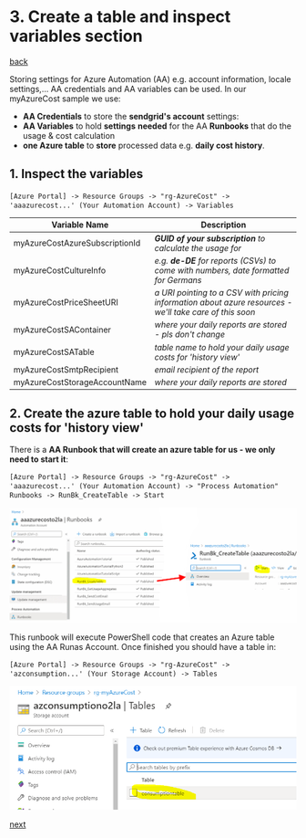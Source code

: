 # 3. Create a table and inspect variables section

[back](../../README.md)

Storing settings for Azure Automation (AA) e.g. account information, locale settings,... AA credentials and AA variables can be used.
In our myAzureCost sample we use:  
- **AA Credentials** to store the **sendgrid's account** settings:  
- **AA Variables** to hold **settings** **needed** for the AA **Runbooks** that do the usage & cost calculation
- **one Azure table** to **store** processed data e.g. **daily cost history**.

## 1. Inspect the variables
```
[Azure Portal] -> Resource Groups -> "rg-AzureCost" -> 'aaazurecost...' (Your Automation Account) -> Variables
```

| Variable **Name** | **Description** |
|---|---|
| myAzureCostAzureSubscriptionId | _**GUID of your subscription** to calculate the usage for_ |
| myAzureCostCultureInfo | _e.g. **de-DE** for reports (CSVs) to come with numbers, date formatted for Germans_  |
| myAzureCostPriceSheetURI | _a URI pointing to a CSV with pricing information about azure resources - we'll take care of this soon_ |
| myAzureCostSAContainer | _where your daily reports are stored - pls don't change_|
| myAzureCostSATable | _table name to hold your daily usage costs for 'history view'_ |
| myAzureCostSmtpRecipient | _email recipient of the report_  |
| myAzureCostStorageAccountName | _where your daily reports are stored_ |


## 2. Create the azure table to hold your daily usage costs for 'history view'
There is a **AA Runbook that will create an azure table for us - we only need to start it**:  
```
[Azure Portal] -> Resource Groups -> "rg-AzureCost" -> 'aaazurecost...' (Your Automation Account) -> "Process Automation" Runbooks -> RunBk_CreateTable -> Start
```  
![Trigger Runbook Create Table](CreateTableRunbook.png)  

This runbook will execute PowerShell code that creates an Azure table using the AA Runas Account. Once finished you should have a table in:  
```
[Azure Portal] -> Resource Groups -> "rg-AzureCost" -> 'azconsumption...' (Your Storage Account) -> Tables
```  
![History costs table created](TableCreated.png)  

[next](../GenerateAPriceSheet/README.md)
